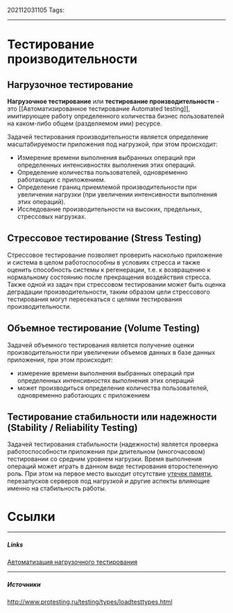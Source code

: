 202112031105
Tags:
___
# Тестирование производительности
## Нагрузочное тестирование
**Нагрузочное тестирование** или **тестирование производительности** - это [[Автоматизированное тестирование Automated testing]], имитирующее работу определенного количества бизнес пользователей на каком-либо общем (разделяемом ими) ресурсе.

Задачей тестирования производительности является определение масштабируемости приложения под нагрузкой, при этом происходит:

-   Измерение времени выполнения выбранных операций при определенных интенсивностях выполнения этих операций.
-   Определение количества пользователей, одновременно работающих с приложением.
-   Определение границ приемлемой производительности при увеличении нагрузки (при увеличении интенсивности выполнения этих операций).
-   Исследование производительности на высоких, предельных, стрессовых нагрузках.

## Стрессовое тестирование (Stress Testing)
Стрессовое тестирование позволяет проверить насколько приложение и система в целом работоспособны в условиях стресса и также оценить способность системы к регенерации, т.е. к возвращению к нормальному состоянию после прекращения воздействия стресса.
Также одной из задач при стрессовом тестировании может быть оценка деградации производительности, таким образом цели стрессового тестирования могут пересекаться с целями тестирования производительности.

## Объемное тестирование (Volume Testing)
Задачей объемного тестирования является получение оценки производительности при увеличении объемов данных в базе данных приложения, при этом происходит:

-   измерение времени выполнения выбранных операций при определенных интенсивностях выполнения этих операций
-   может производиться определение количества пользователей, одновременно работающих с приложением

## Тестирование стабильности или надежности (Stability / Reliability Testing)
Задачей тестирования стабильности (надежности) является проверка работоспособности приложения при длительном (многочасовом) тестировании со средним уровнем нагрузки. Время выполнения операций может играть в данном виде тестирования второстепенную роль. При этом на первое место выходит отсутствие [утечек памяти](http://alexeybulat.blogspot.com/2008/10/memory-leak.html), перезапусков серверов под нагрузкой и другие аспекты влияющие именно на стабильность работы.


# Ссылки
___
##### Links
[Автоматизация нагрузочного тестирования](http://www.protesting.ru/automation/performance.html)

---
##### Источники
http://www.protesting.ru/testing/types/loadtesttypes.html